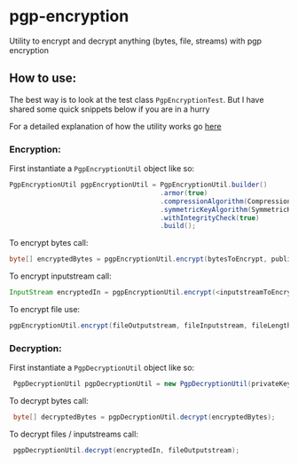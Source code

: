 # pgp-encryption
Utility to encrypt and decrypt anything (bytes, file, streams) with pgp encryption

## How to use:

The best way is to look at the test class `PgpEncryptionTest`. But I have shared some quick snippets below if you are in a hurry

For a detailed explanation of how the utility works go [here]( "Medium")

### Encryption:
First instantiate a `PgpEncryptionUtil` object like so:
```groovy
PgpEncryptionUtil pgpEncryptionUtil = PgpEncryptionUtil.builder()
                                      .armor(true)
                                      .compressionAlgorithm(CompressionAlgorithmTags.ZIP)
                                      .symmetricKeyAlgorithm(SymmetricKeyAlgorithmTags.AES_128)
                                      .withIntegrityCheck(true)
                                      .build();                                      
```
To encrypt bytes call:

```groovy
byte[] encryptedBytes = pgpEncryptionUtil.encrypt(bytesToEncrypt, publicKey)
```

To encrypt inputstream call:

```groovy
InputStream encryptedIn = pgpEncryptionUtil.encrypt(<inputstreamToEncrypt>, lengthOfInputstreamToEncrypt, publicKey);
```

To encrypt file use:

```groovy
pgpEncryptionUtil.encrypt(fileOutputstream, fileInputstream, fileLength, publicKey))
```

### Decryption:

First instantiate a `PgpDecryptionUtil` object like so:

```groovy
 PgpDecryptionUtil pgpDecryptionUtil = new PgpDecryptionUtil(privateKey, passKey);
```

To decrypt bytes call:

```groovy
 byte[] decryptedBytes = pgpDecryptionUtil.decrypt(encryptedBytes);
```

To decrypt files / inputstreams call:

```groovy
 pgpDecryptionUtil.decrypt(encryptedIn, fileOutputstream);
```
